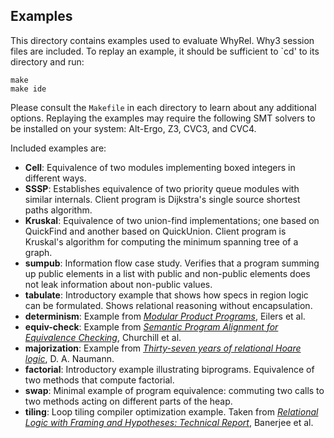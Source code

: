 ## Examples

This directory contains examples used to evaluate WhyRel.  Why3 session files
are included.  To replay an example, it should be sufficient to `cd' to its
directory and run:

```
make
make ide
```

Please consult the `Makefile` in each directory to learn about any additional
options.  Replaying the examples may require the following SMT solvers to be
installed on your system: Alt-Ergo, Z3, CVC3, and CVC4.

Included examples are:

- **Cell**: Equivalence of two modules implementing boxed integers in
  different ways.
- **SSSP**: Establishes equivalence of two priority queue modules with similar
  internals.  Client program is Dijkstra's single source shortest paths
  algorithm.
- **Kruskal**: Equivalence of two union-find implementations; one based on
  QuickFind and another based on QuickUnion.  Client program is Kruskal's
  algorithm for computing the minimum spanning tree of a graph.
- **sumpub**: Information flow case study.  Verifies that a program summing up
  public elements in a list with public and non-public elements does not leak
  information about non-public values.
- **tabulate**: Introductory example that shows how specs in region logic can be
  formulated.  Shows relational reasoning without encapsulation.
- **determinism**: Example from [*Modular Product
  Programs*](https://dl.acm.org/doi/10.1145/3324783), Eilers et al.
- **equiv-check**: Example from [*Semantic Program Alignment for Equivalence
    Checking*](https://dl.acm.org/doi/10.1145/3314221.3314596), Churchill et
    al.
- **majorization**: Example from [*Thirty-seven years of relational Hoare
    logic*](https://arxiv.org/abs/2007.06421), D. A. Naumann.
- **factorial**: Introductory example illustrating biprograms.  Equivalence of
  two methods that compute factorial.
- **swap**: Minimal example of program equivalence: commuting two calls to two
  methods acting on different parts of the heap.
- **tiling**: Loop tiling compiler optimization example.  Taken from
    [*Relational Logic with Framing and Hypotheses: Technical
    Report*](https://arxiv.org/abs/1611.08992), Banerjee et al.
